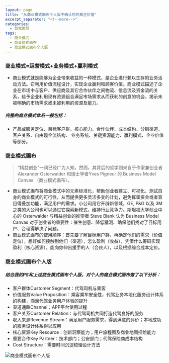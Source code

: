 ```yaml
---
layout: page
title: "从商业模式画布个人版中确认你的真正价值"
excerpt_separator: "<!--more-->"
categories:
  - 自我策展
tags:
  - 商业模式
  - 商业模式画布
  - 商业模式画布个人版
---
```


### 商业模式=运营模式+业务模式+赢利模式
- 商业模式就是能够为企业带来收益的一种模式，是企业进行赖以生存的业务活动方法。它利用价值流程设计，实现企业赢利和顾客价值。商业模式描述了企业在市场中与客户、供应商及其它合作伙伴之间物流、信息流及资金流的关系，给予企业利用现有资源组合满足市场需求从而获利的创意的机会，揭示未被明确的市场需求或未被利用的资源及能力。
<!--more-->
##### 完整的商业模式体系一般包括：
- 产品或服务定位、目标客户群、核心能力、合作伙伴、成本结构、分销渠道、客户关系、自由现金流结构、 业务系统、关键资源能力、赢利模式、企业价值等部分。

### 商业模式画布
> “精益创业”一词已经广为人知，然而，其背后的哲学则来自于作家兼创业者Alexander Osterwalder 和瑞士学者Yves Pigneur 的 Business Model Canvas （商业模式画布）。
- 商业模式画布将商业模式中的元素标准化，帮助创业者建立、可视化、测试自身的商业模式的可行性，从而提供更多灵活多变的计划，避免挥霍资金或者盲目得叠加功能，满足用户的需求。小公司用它开辟新领域，GE, P&G 以及 3M 之类的大公司也可以通过它探索新模式，维持行业竞争力。斯坦福大学创业中心的 Osterwalder 与精益创业的推崇者 Steve Blank 认为 Business Model Canvas 对于创业者的重要性：催生创意、降低猜测、确保他们找对了目标用户、合理得解决了问题。
- 商业模式画布的使用顺序：首先要了解目标用户群，再确定他们的需求（价值定位），想好如何接触到他们（渠道），怎么盈利（收益），凭借什么筹码实现盈利（核心资源），能向你伸出援手的人（合伙人），以及根据综合成本定价。

### 商业模式画布个人版
##### 结合我的PS和上述商业模式画布个人版，对个人的商业模式画布做了以下分析：
- 客户群体Customer Segment：代驾司机与乘客
- 价值服务Value Proposition：乘客乘车安全性，代驾业务本地化服务设计体系的构建，滴滴代驾业务用户体验的提升
- 渠道通路Channel：APP平台使用过程
- 客户关系Customer Relation：与代驾司机共同打造代驾良好的服务
- 収入来源Revenue Stream：满足用户服务需求，得到满意的评价；本地成功的服务设计体系得以应用
- 核心资源Key Resource：创新洞察能力；用户旅程图及商业地图描绘能力
- 重要合作Key Partner：技术部门；公安部门；代驾保险商成本结构
- Cost Structure：需要时间沉淀梳理设计方法

![商业模式画布个人版](https://gitee.com/jiayichen/jiayichen/blob/gh-pages/assets/images/shangyemoshihuabu.png)


